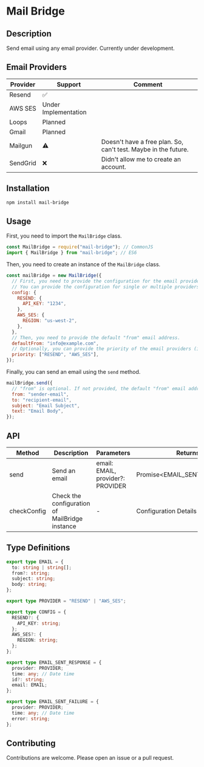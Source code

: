 # Mail Bridge

## Description

Send email using any email provider.
Currently under development.

## Email Providers

| Provider | Support              | Comment                                                        |
| -------- | -------------------- | -------------------------------------------------------------- |
| Resend   | ✅                   |                                                                |
| AWS SES  | Under Implementation |                                                                |
| Loops    | Planned              |                                                                |
| Gmail    | Planned              |                                                                |
| Mailgun  | ⚠️                   | Doesn't have a free plan. So, can't test. Maybe in the future. |
| SendGrid | ❌                   | Didn't allow me to create an account.                          |

## Installation

```bash
npm install mail-bridge
```

## Usage

First, you need to import the `MailBridge` class.

```javascript
const MailBridge = require("mail-bridge"); // CommonJS
import { MailBridge } from "mail-bridge"; // ES6
```

Then, you need to create an instance of the `MailBridge` class.

```javascript
const mailBridge = new MailBridge({
  // First, you need to provide the configuration for the email providers.
  // You can provide the configuration for single or multiple providers.
  config: {
    RESEND: {
      API_KEY: "1234",
    },
    AWS_SES: {
      REGION: "us-west-2",
    },
  },
  // Then, you need to provide the default "from" email address.
  defaultFrom: "info@example.com",
  // Optionally, you can provide the priority of the email providers (if you have configures multiple providers).
  priority: ["RESEND", "AWS_SES"],
});
```

Finally, you can send an email using the `send` method.

```javascript
mailBridge.send({
  // "from" is optional. If not provided, the default "from" email address will be used.
  from: "sender-email",
  to: "recipient-email",
  subject: "Email Subject",
  text: "Email Body",
});
```

## API

| Method      | Description                                    | Parameters                        | Returns                      |
| ----------- | ---------------------------------------------- | --------------------------------- | ---------------------------- |
| send        | Send an email                                  | email: EMAIL, provider?: PROVIDER | Promise<EMAIL_SENT_RESPONSE> |
| checkConfig | Check the configuration of MailBridge instance | -                                 | Configuration Details        |

## Type Definitions

```typescript
export type EMAIL = {
  to: string | string[];
  from?: string;
  subject: string;
  body: string;
};

export type PROVIDER = "RESEND" | "AWS_SES";

export type CONFIG = {
  RESEND?: {
    API_KEY: string;
  };
  AWS_SES?: {
    REGION: string;
  };
};

export type EMAIL_SENT_RESPONSE = {
  provider: PROVIDER;
  time: any; // Date time
  id?: string;
  email: EMAIL;
};

export type EMAIL_SENT_FAILURE = {
  provider: PROVIDER;
  time: any; // Date time
  error: string;
};
```

## Contributing

Contributions are welcome. Please open an issue or a pull request.
